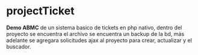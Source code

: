 # projectTicket
**Demo ABMC** de un sistema basico de tickets en php nativo, dentro del proyecto se encuentra el archivo se encuentra un backup de la bd, más adelante se agregara solicitudes ajax al proyecto para crear, actualizar y el buscador.
